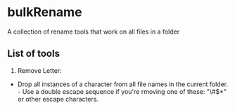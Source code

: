 # bulkRename
A collection of rename tools that work on all files in a folder

## List of tools
1. Remove Letter: 
  - Drop all instances of a character from all file names in the current folder.  - Use a double escape sequence if you're rmoving one of these: "\\\#$*" or other escape characters.

